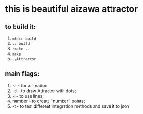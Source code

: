 # this is beautiful aizawa attractor

## to build it:
1. ```mkdir build```
2. ```cd build```
3. ```cmake ..```
4. ```make```
5. ```./Attractor```

## main flags: 
1. -a - for animation 
2. -d - to draw Attractor with dots; 
3. -l - to use lines;
4. number - to create "number" points;
5. -t - to test different integration methods and save it to json
